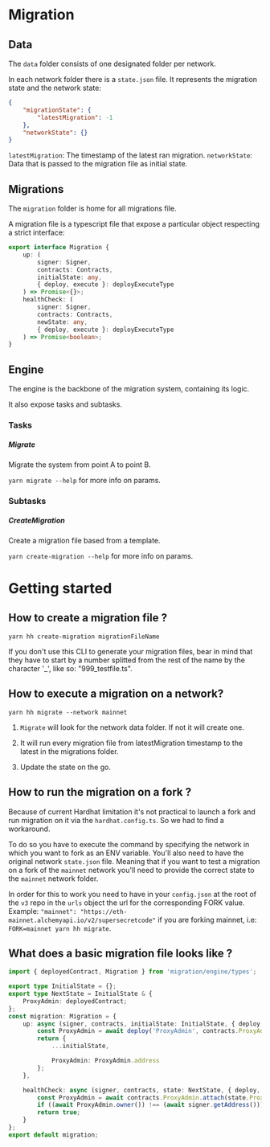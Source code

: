 # Migration

## Data

The `data` folder consists of one designated folder per network.

In each network folder there is a `state.json` file. It represents the migration state and the network state:

```json
{
    "migrationState": {
        "latestMigration": -1
    },
    "networkState": {}
}
```

`latestMigration`: The timestamp of the latest ran migration.
`networkState`: Data that is passed to the migration file as initial state.

## Migrations

The `migration` folder is home for all migrations file.

A migration file is a typescript file that expose a particular object respecting a strict interface:

```ts
export interface Migration {
    up: (
        signer: Signer,
        contracts: Contracts,
        initialState: any,
        { deploy, execute }: deployExecuteType
    ) => Promise<{}>;
    healthCheck: (
        signer: Signer,
        contracts: Contracts,
        newState: any,
        { deploy, execute }: deployExecuteType
    ) => Promise<boolean>;
}
```

## Engine

The engine is the backbone of the migration system, containing its logic.

It also expose tasks and subtasks.

### Tasks

##### Migrate

Migrate the system from point A to point B.

`yarn migrate --help` for more info on params.

### Subtasks

##### CreateMigration

Create a migration file based from a template.

`yarn create-migration --help` for more info on params.

# Getting started

## How to create a migration file ?

```
yarn hh create-migration migrationFileName
```

If you don't use this CLI to generate your migration files, bear in mind that they have to start by a number splitted from the rest of the name by the character '\_', like so: "999_testfile.ts".

## How to execute a migration on a network?

```
yarn hh migrate --network mainnet
```

1. `Migrate` will look for the network data folder. If not it will create one.

2. It will run every migration file from latestMigration timestamp to the latest in the migrations folder.

3. Update the state on the go.

## How to run the migration on a fork ?

Because of current Hardhat limitation it's not practical to launch a fork and run migration on it via the `hardhat.config.ts`. So we had to find a workaround.

To do so you have to execute the command by specifying the network in which you want to fork as an ENV variable. You'll also need to have the original network `state.json` file. Meaning that if you want to test a migration on a fork of the `mainnet` network you'll need to provide the correct state to the `mainnet` network folder.

In order for this to work you need to have in your `config.json` at the root of the `v3` repo in the `urls` object the url for the corresponding FORK value. Example: `"mainnet": "https://eth-mainnet.alchemyapi.io/v2/supersecretcode"` if you are forking mainnet, i.e: `FORK=mainnet yarn hh migrate`.

## What does a basic migration file looks like ?

```ts
import { deployedContract, Migration } from 'migration/engine/types';

export type InitialState = {};
export type NextState = InitialState & {
    ProxyAdmin: deployedContract;
};
const migration: Migration = {
    up: async (signer, contracts, initialState: InitialState, { deploy, execute }): Promise<NextState> => {
        const ProxyAdmin = await deploy('ProxyAdmin', contracts.ProxyAdmin.deploy);
        return {
            ...initialState,

            ProxyAdmin: ProxyAdmin.address
        };
    },

    healthCheck: async (signer, contracts, state: NextState, { deploy, execute }) => {
        const ProxyAdmin = await contracts.ProxyAdmin.attach(state.ProxyAdmin);
        if ((await ProxyAdmin.owner()) !== (await signer.getAddress())) return false;
        return true;
    }
};
export default migration;
```

